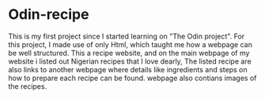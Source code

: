 # Odin-recipe
This is my first project since I started learning on "The Odin project". For this project, I made use  of only Html, which taught me how a webpage can be well structured. This a recipe website, and on the main webpage of my website i listed out Nigerian recipes that I love dearly, The listed recipe are also links to another webpage where details like ingredients and steps on how to prepare each recipe can be found. webpage also contians images of the recipes.
